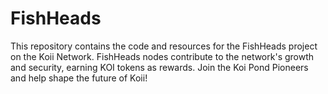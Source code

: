 # FishHeads
This repository contains the code and resources for the FishHeads project on the Koii Network. FishHeads nodes contribute to the network's growth and security, earning KOI tokens as rewards. Join the Koi Pond Pioneers and help shape the future of Koii!
